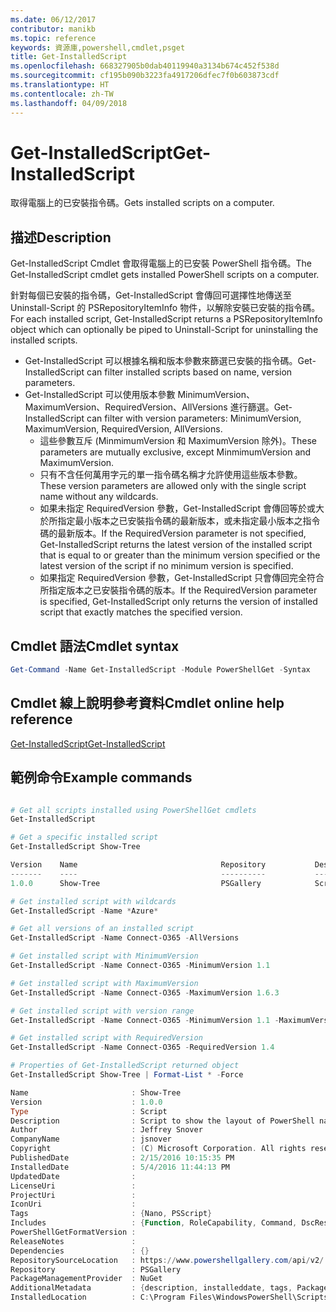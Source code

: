 ```yaml
---
ms.date: 06/12/2017
contributor: manikb
ms.topic: reference
keywords: 資源庫,powershell,cmdlet,psget
title: Get-InstalledScript
ms.openlocfilehash: 668327905b0dab40119940a3134b674c452f538d
ms.sourcegitcommit: cf195b090b3223fa4917206dfec7f0b603873cdf
ms.translationtype: HT
ms.contentlocale: zh-TW
ms.lasthandoff: 04/09/2018
---
```

# <a name="get-installedscript"></a><span data-ttu-id="d044b-103">Get-InstalledScript</span><span class="sxs-lookup"><span data-stu-id="d044b-103">Get-InstalledScript</span></span>

<span data-ttu-id="d044b-104">取得電腦上的已安裝指令碼。</span><span class="sxs-lookup"><span data-stu-id="d044b-104">Gets installed scripts on a computer.</span></span>

## <a name="description"></a><span data-ttu-id="d044b-105">描述</span><span class="sxs-lookup"><span data-stu-id="d044b-105">Description</span></span>

<span data-ttu-id="d044b-106">Get-InstalledScript Cmdlet 會取得電腦上的已安裝 PowerShell 指令碼。</span><span class="sxs-lookup"><span data-stu-id="d044b-106">The Get-InstalledScript cmdlet gets installed PowerShell scripts on a computer.</span></span>

<span data-ttu-id="d044b-107">針對每個已安裝的指令碼，Get-InstalledScript 會傳回可選擇性地傳送至 Uninstall-Script 的 PSRepositoryItemInfo 物件，以解除安裝已安裝的指令碼。</span><span class="sxs-lookup"><span data-stu-id="d044b-107">For each installed script, Get-InstalledScript returns a PSRepositoryItemInfo object which can optionally be piped to Uninstall-Script for uninstalling the installed scripts.</span></span>

- <span data-ttu-id="d044b-108">Get-InstalledScript 可以根據名稱和版本參數來篩選已安裝的指令碼。</span><span class="sxs-lookup"><span data-stu-id="d044b-108">Get-InstalledScript can filter installed scripts based on name, version parameters.</span></span>
- <span data-ttu-id="d044b-109">Get-InstalledScript 可以使用版本參數 MinimumVersion、MaximumVersion、RequiredVersion、AllVersions 進行篩選。</span><span class="sxs-lookup"><span data-stu-id="d044b-109">Get-InstalledScript can filter with version parameters: MinimumVersion, MaximumVersion, RequiredVersion, AllVersions.</span></span>
  - <span data-ttu-id="d044b-110">這些參數互斥 (MinmimumVersion 和 MaximumVersion 除外)。</span><span class="sxs-lookup"><span data-stu-id="d044b-110">These parameters are mutually exclusive, except MinmimumVersion and MaximumVersion.</span></span>
  - <span data-ttu-id="d044b-111">只有不含任何萬用字元的單一指令碼名稱才允許使用這些版本參數。</span><span class="sxs-lookup"><span data-stu-id="d044b-111">These version parameters are allowed only with the single script name without any wildcards.</span></span>
  - <span data-ttu-id="d044b-112">如果未指定 RequiredVersion 參數，Get-InstalledScript 會傳回等於或大於所指定最小版本之已安裝指令碼的最新版本，或未指定最小版本之指令碼的最新版本。</span><span class="sxs-lookup"><span data-stu-id="d044b-112">If the RequiredVersion parameter is not specified, Get-InstalledScript returns the latest version of the installed script that is equal to or greater than the minimum version specified or the latest version of the script if no minimum version is specified.</span></span>
  - <span data-ttu-id="d044b-113">如果指定 RequiredVersion 參數，Get-InstalledScript 只會傳回完全符合所指定版本之已安裝指令碼的版本。</span><span class="sxs-lookup"><span data-stu-id="d044b-113">If the RequiredVersion parameter is specified, Get-InstalledScript only returns the version of installed script that exactly matches the specified version.</span></span>

## <a name="cmdlet-syntax"></a><span data-ttu-id="d044b-114">Cmdlet 語法</span><span class="sxs-lookup"><span data-stu-id="d044b-114">Cmdlet syntax</span></span>

```powershell
Get-Command -Name Get-InstalledScript -Module PowerShellGet -Syntax
```

## <a name="cmdlet-online-help-reference"></a><span data-ttu-id="d044b-115">Cmdlet 線上說明參考資料</span><span class="sxs-lookup"><span data-stu-id="d044b-115">Cmdlet online help reference</span></span>

[<span data-ttu-id="d044b-116">Get-InstalledScript</span><span class="sxs-lookup"><span data-stu-id="d044b-116">Get-InstalledScript</span></span>](http://go.microsoft.com/fwlink/?LinkId=619790)

## <a name="example-commands"></a><span data-ttu-id="d044b-117">範例命令</span><span class="sxs-lookup"><span data-stu-id="d044b-117">Example commands</span></span>

```powershell

# Get all scripts installed using PowerShellGet cmdlets
Get-InstalledScript

# Get a specific installed script
Get-InstalledScript Show-Tree

Version    Name                                Repository           Description
-------    ----                                ----------           -----------
1.0.0      Show-Tree                           PSGallery            Script to show the layout of PowerShell namespaces (Tr...

# Get installed script with wildcards
Get-InstalledScript -Name *Azure*

# Get all versions of an installed script
Get-InstalledScript -Name Connect-O365 -AllVersions

# Get installed script with MinimumVersion
Get-InstalledScript -Name Connect-O365 -MinimumVersion 1.1

# Get installed script with MaximumVersion
Get-InstalledScript -Name Connect-O365 -MaximumVersion 1.6.3

# Get installed script with version range
Get-InstalledScript -Name Connect-O365 -MinimumVersion 1.1 -MaximumVersion 1.6.3

# Get installed script with RequiredVersion
Get-InstalledScript -Name Connect-O365 -RequiredVersion 1.4

# Properties of Get-InstalledScript returned object
Get-InstalledScript Show-Tree | Format-List * -Force

Name                       : Show-Tree
Version                    : 1.0.0
Type                       : Script
Description                : Script to show the layout of PowerShell namespaces (Trees) using ASCII
Author                     : Jeffrey Snover
CompanyName                : jsnover
Copyright                  : (C) Microsoft Corporation. All rights reserved.
PublishedDate              : 2/15/2016 10:15:35 PM
InstalledDate              : 5/4/2016 11:44:13 PM
UpdatedDate                :
LicenseUri                 :
ProjectUri                 :
IconUri                    :
Tags                       : {Nano, PSScript}
Includes                   : {Function, RoleCapability, Command, DscResource...}
PowerShellGetFormatVersion :
ReleaseNotes               :
Dependencies               : {}
RepositorySourceLocation   : https://www.powershellgallery.com/api/v2/
Repository                 : PSGallery
PackageManagementProvider  : NuGet
AdditionalMetadata         : {description, installeddate, tags, PackageManagementProvider...}
InstalledLocation          : C:\Program Files\WindowsPowerShell\Scripts


```